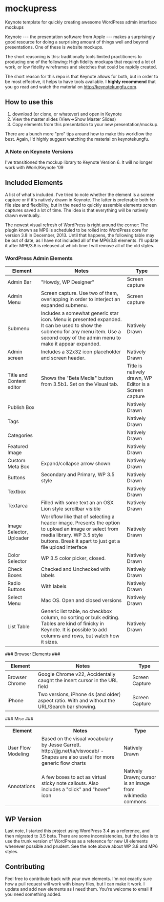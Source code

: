 # mockupress #

Keynote template for quickly creating awesome WordPress admin interface mockups

Keynote --- the presentation software from Apple --- makes a surprisingly good resource for doing a surprising amount of things well and beyond presentations. One of these is website mockups.

The short reasoning is this: traditionally tools limited practitioners to producing one of the following: High fidelity mockups that required a lot of work, or low fidelity wireframes and sketches that could be rapidly created.

The short reason for this repo is that Keynote allows for both, but in order to be most effective, it helps to have tools available. I **highly recommend** that you go read and watch the material on http://keynotekungfu.com.

## How to use this ##

1. download (or clone, or whatever) and open in Keynote
2. View the master slides (View->Show Master Slides)
3. Copy elements from this presentation to your new presentation/mockup.

There are a bunch more "pro" tips around how to make this workflow the best. Again, I'd highly suggest watching the material on keynotekungfu.

### A Note on Keynote Versions ###
I've transitioned the mockup library to Keynote Version 6. It will no longer work with iWork/Keynote '09


## Included Elements ##

A list of what's included. I've tried to note whether the element is a screen capture or if it's natively drawn in Keynote. The latter is preferable both for file size and flexibility, but in the need to quickly assemble elements screen captures saved a lot of time. The idea is that everything will be natively drawn eventually.

The newest visual refresh of WordPress is right around the corner: The plugin known as MP6 is scheduled to be rolled into WordPress core for version 3.8 in December, 2013. Until that happens, the following table may be out of date, as I have not included all of the MP6/3.8 elements. I'll update it after MP6/3.8 is released at which time I will remove all of the old styles.

### WordPress Admin Elements ###
<table>
<thead>
	<tr>
		<th>Element</th>
		<th>Notes</th>
		<th>Type</th>
	</tr>
	</thead>
	<tbody>
	<tr>
		<td>Admin Bar</td>
		<td>"Howdy, WP Designer"</td>
		<td>Screen capture</td>
	</tr>
	<tr>
		<td>Admin Menu</td>
		<td>Screen capture. Use two of them, overlapping in order to interject an expanded submenu.</td>
		<td>Screen capture</td>
	</tr>
        <tr>
     	   <td>Submenu</td>
     	   <td>Includes a somewhat generic star icon. Menu is presented expanded. It can be used to show the submenu for any menu item. Use a second copy of the admin menu to make it appear expanded.</td>
     	   <td>Natively Drawn</td>
        </tr>
	<tr>
		<td>Admin screen</td>
		<td>Includes a 32x32 icon placeholder and screen header.</td>
		<td>Natively Drawn</td>
	</tr>
	<tr>
		<td>Title and Content editor</td>
		<td>Shows the "Beta Media" button from 3.5b1. Set on the Visual tab.</td>
		<td>Title is natively drawn, WP Editor is a Screen capture</td>
	<tr>
		<td>Publish Box</td>
		<td></td>
		<td>Natively Drawn</td>
	</tr>
	<tr>
		<td>Tags</td>
		<td></td>
		<td>Natively Drawn</td>
	</tr>
	<tr>
		<td>Categories</td>
		<td></td>
		<td>Natively Drawn</td>
	</tr>
	<tr>
		<td>Featured Image</td>
		<td></td>
		<td>Natively Drawn</td>
	</tr>
	<tr>
		<td>Custom Meta Box</td>
		<td>Expand/collapse arrow shown</td>
		<td>Natively Drawn</td>
	</tr>
	<tr>
		<td>Buttons</td>
		<td>Secondary and Primary, WP 3.5 style</td>
		<td>Natively Drawn</td>
	</tr>
	<tr>
		<td>Textbox</td>
		<td></td>
		<td>Natively Drawn</td>
	</tr>
	<tr>
		<td>Textarea</td>
		<td>Filled with some text an an OSX Lion style scrollbar visible</td>
		<td>Natively Drawn</td>
	</tr>
	<tr>
		<td>Image Selector, Uploader</td>
		<td>Workflow like that of selecting a header image. Presents the option to upload an image or select from media library. WP 3.5 style buttons. Break it apart to just get a file upload interface</td>
		<td>Natively Drawn</td>
	</tr>
	<tr>
		<td>Color Selector</td>
		<td>WP 3.5 color picker, closed.</td>
		<td>Natively Drawn</td>
	</tr>
	<tr>
		<td>Check Boxes</td>
		<td>Checked and Unchecked with labels</td>
		<td>Natively Drawn</td>
	</tr>
	<tr>
		<td>Radio Buttons</td>
		<td>With labels</td>
		<td>Natively Drawn</td>
	</tr>
	<tr>
		<td>Select Menu</td>
		<td>Mac OS. Open and closed versions</td>
		<td>Natively Drawn</td>
	</tr>
        <tr>
                <td>List Table</td>
                <td>Generic list table, no checkbox column, no sorting or bulk editing. Tables are kind of finicky in Keynote. It is possible to add columns and rows, but watch how it sizes.</td>
                <td>Natively Drawn</td>
        </tr>
</tbody>
</table>
### Browser Elements ###
<table>
<thead>
	<tr>
		<th>Element</th>
		<th>Notes</th>
		<th>Type</th>
	</tr>
	</thead>
<tbody>
	<tr>
		<td>Browser Chrome</td>
		<td>Google Chrome v22, Accidentally caught the insert cursor in the URL field</td>
		<td>Screen Capture</td>
	</tr>
	<tr>
		<td>iPhone</td>
		<td>Two versions, iPhone 4s (and older) aspect ratio. With and without the URL/Search bar showing.</td>
		<td>Screen Capture</td>
	</tr>
</tbody>
</table>
### Misc ###
<table>
<thead>
<tbody>
	<tr>
		<th>Element</th>
		<th>Notes</th>
		<th>Type</th>
	</tr>
	</thead>
	<tr>
		<td>User Flow Modeling</td>
		<td>Based on the visual vocabulary by Jesse Garrett. http://jjg.net/ia/visvocab/ - Shapes are also useful for more generic flow charts</td>
		<td>Natively Drawn</td>
	</tr>
	<tr>
		<td>Annotations</td>
		<td>A few boxes to act as virtual sticky note callouts. Also includes a "click" and "hover" icon</td>
		<td>Natively Drawn; cursor is an image from wikimedia commons</td>
	</tr>
	</tbody>
</table>

## WP Version ##

Last note, I started this project using WordPress 3.4 as a reference, and then migrated to 3.5 beta. There are some inconsistencies, but the idea is to use the trunk version of WordPress as a reference for new UI elements whenever possible and prudent. See the note above about WP 3.8 and MP6 styles.

## Contributing ##

Feel free to contribute back with your own elements. I'm not exactly sure how a pull request will work with binary files, but I can make it work. I update and add new elements as I need them. You're welcome to email if you need something added.
